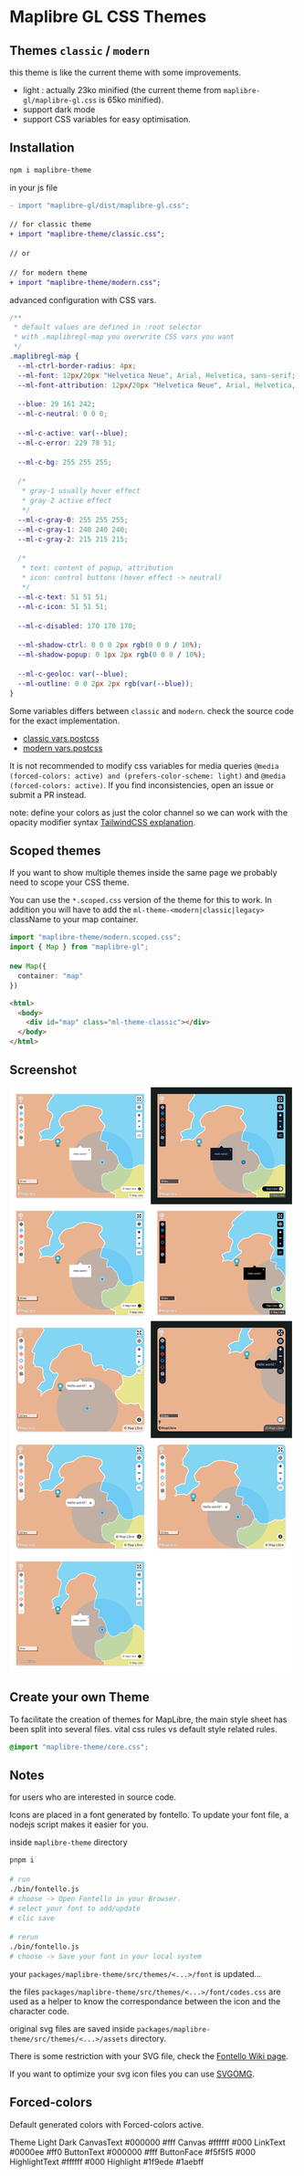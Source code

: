 # Maplibre GL CSS Themes

## Themes `classic` / `modern`

this theme is like the current theme with some improvements.

- light : actually 23ko minified (the current theme from `maplibre-gl/maplibre-gl.css` is 65ko minified).
- support dark mode
- support CSS variables for easy optimisation.

## Installation

```bash
npm i maplibre-theme
```

in your js file

```diff
- import "maplibre-gl/dist/maplibre-gl.css";

// for classic theme
+ import "maplibre-theme/classic.css";

// or

// for modern theme
+ import "maplibre-theme/modern.css";
```

advanced configuration with CSS vars.

```css
/**
 * default values are defined in :root selector
 * with .maplibregl-map you overwrite CSS vars you want
 */
.maplibregl-map {
  --ml-ctrl-border-radius: 4px;
  --ml-font: 12px/20px "Helvetica Neue", Arial, Helvetica, sans-serif;
  --ml-font-attribution: 12px/20px "Helvetica Neue", Arial, Helvetica, sans-serif;

  --blue: 29 161 242;
  --ml-c-neutral: 0 0 0;

  --ml-c-active: var(--blue);
  --ml-c-error: 229 78 51;

  --ml-c-bg: 255 255 255;

  /*
   * gray-1 usually hover effect
   * gray-2 active effect
   */
  --ml-c-gray-0: 255 255 255;
  --ml-c-gray-1: 240 240 240;
  --ml-c-gray-2: 215 215 215;

  /*
   * text: content of popup, attribution
   * icon: control buttons (hover effect -> neutral)
   */
  --ml-c-text: 51 51 51;
  --ml-c-icon: 51 51 51;

  --ml-c-disabled: 170 170 170;

  --ml-shadow-ctrl: 0 0 0 2px rgb(0 0 0 / 10%);
  --ml-shadow-popup: 0 1px 2px rgb(0 0 0 / 10%);

  --ml-c-geoloc: var(--blue);
  --ml-outline: 0 0 2px 2px rgb(var(--blue));
}
```

Some variables differs between `classic` and `modern`. check the source code for the exact implementation.

- [classic vars.postcss](https://github.com/lhapaipai/lonlat/blob/main/packages/maplibre-theme/src/themes/classic/vars.postcss)
- [modern vars.postcss](https://github.com/lhapaipai/lonlat/blob/main/packages/maplibre-theme/src/themes/modern/vars.postcss)

It is not recommended to modify css variables for media queries `@media (forced-colors: active) and (prefers-color-scheme: light)` and `@media (forced-colors: active)`.
If you find inconsistencies, open an issue or submit a PR instead.

note: define your colors as just the color channel so we can work with the opacity modifier syntax [TailwindCSS explanation](https://tailwindcss.com/docs/customizing-colors#using-css-variables).

## Scoped themes

If you want to show multiple themes inside the same page we probably need to scope your CSS theme.

You can use the `*.scoped.css` version of the theme for this to work. In addition you will have to add the `ml-theme-<modern|classic|legacy>` className to your map container.

```ts
import "maplibre-theme/modern.scoped.css";
import { Map } from "maplibre-gl";

new Map({
  container: "map"
})
```
```html
<html>
  <body>
    <div id="map" class="ml-theme-classic"></div>
  </body>
</html>
```


## Screenshot


<img src="https://raw.githubusercontent.com/lhapaipai/lonlat/main/packages/maplibre-theme/screenshot.png" alt="MapLibre light theme" />



## Create your own Theme

To facilitate the creation of themes for MapLibre, the main style sheet has been split into several files. vital css rules vs default style related rules.

```css
@import "maplibre-theme/core.css";
```

## Notes

for users who are interested in source code.

Icons are placed in a font generated by fontello.
To update your font file, a nodejs script makes it easier for you.

inside `maplibre-theme` directory

```bash
pnpm i

# run
./bin/fontello.js
# choose -> Open Fontello in your Browser.
# select your font to add/update
# clic save

# rerun
./bin/fontello.js
# choose -> Save your font in your local system
```

your `packages/maplibre-theme/src/themes/<...>/font` is updated...

the files `packages/maplibre-theme/src/themes/<...>/font/codes.css` are used as a helper to know the correspondance between the icon and the character code.

original svg files are saved inside `packages/maplibre-theme/src/themes/<...>/assets` directory.

There is some restriction with your SVG file, check the [Fontello Wiki page](https://github.com/fontello/fontello/wiki/How-to-use-custom-images).

If you want to optimize your svg icon files you can use [SVGOMG](https://jakearchibald.github.io/svgomg/).


## Forced-colors

Default generated colors with Forced-colors active.

Theme           Light         Dark
CanvasText      #000000       #fff
Canvas          #ffffff       #000
LinkText        #0000ee       #ff0
ButtonText      #000000       #fff
ButtonFace      #f5f5f5       #000
HighlightText   #ffffff       #000
Highlight       #1f9ede       #1aebff
